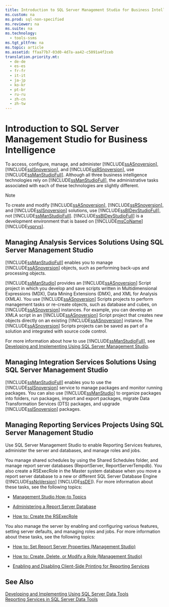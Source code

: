 ```yaml
---
title: Introduction to SQL Server Management Studio for Business Intelligence
ms.custom: na
ms.prod: sql-non-specified
ms.reviewer: na
ms.suite: na
ms.technology: 
  - tools-ssms
ms.tgt_pltfrm: na
ms.topic: article
ms.assetid: ffaa77b7-03d0-4d7a-aa42-c5091a4f2ceb
translation.priority.mt: 
  - de-de
  - es-es
  - fr-fr
  - it-it
  - ja-jp
  - ko-kr
  - pt-br
  - ru-ru
  - zh-cn
  - zh-tw
---
```

# Introduction to SQL Server Management Studio for Business Intelligence
To access, configure, manage, and administer [!INCLUDE[ssASnoversion](../content/includes/ssASnoversion_md.md)], [!INCLUDE[ssISnoversion](../content/includes/ssISnoversion_md.md)], and [!INCLUDE[ssRSnoversion](../content/includes/ssRSnoversion_md.md)], use [!INCLUDE[ssManStudioFull](../content/includes/ssManStudioFull_md.md)]. Although all three business intelligence technologies rely on [!INCLUDE[ssManStudioFull](../content/includes/ssManStudioFull_md.md)], the administrative tasks associated with each of these technologies are slightly different.  
  
> [!NOTE]  
> To create and modify [!INCLUDE[ssASnoversion](../content/includes/ssASnoversion_md.md)], [!INCLUDE[ssRSnoversion](../content/includes/ssRSnoversion_md.md)], and [!INCLUDE[ssISnoversion](../content/includes/ssISnoversion_md.md)] solutions, use [!INCLUDE[ssBIDevStudioFull](../content/includes/ssBIDevStudioFull_md.md)], not [!INCLUDE[ssManStudioFull](../content/includes/ssManStudioFull_md.md)]. [!INCLUDE[ssBIDevStudioFull](../content/includes/ssBIDevStudioFull_md.md)] is a development environment that is based on [!INCLUDE[msCoName](../content/includes/msCoName_md.md)][!INCLUDE[vsprvs](../content/includes/vsprvs_md.md)].  
  
## Managing Analysis Services Solutions Using SQL Server Management Studio  
[!INCLUDE[ssManStudioFull](../content/includes/ssManStudioFull_md.md)] enables you to manage [!INCLUDE[ssASnoversion](../content/includes/ssASnoversion_md.md)] objects, such as performing back\-ups and processing objects.  
  
[!INCLUDE[ssManStudio](../content/includes/ssManStudio_md.md)] provides an [!INCLUDE[ssASnoversion](../content/includes/ssASnoversion_md.md)] Script project in which you develop and save scripts written in Multidimensional Expressions (MDX), Data Mining Extensions (DMX), and XML for Analysis (XMLA). You use [!INCLUDE[ssASnoversion](../content/includes/ssASnoversion_md.md)] Scripts projects to perform management tasks or re\-create objects, such as database and cubes, on [!INCLUDE[ssASnoversion](../content/includes/ssASnoversion_md.md)] instances. For example, you can develop an XMLA script in an [!INCLUDE[ssASnoversion](../content/includes/ssASnoversion_md.md)] Script project that creates new objects directly on an existing [!INCLUDE[ssASnoversion](../content/includes/ssASnoversion_md.md)] instance. The [!INCLUDE[ssASnoversion](../content/includes/ssASnoversion_md.md)] Scripts projects can be saved as part of a solution and integrated with source code control.  
  
For more information about how to use [!INCLUDE[ssManStudioFull](../content/includes/ssManStudioFull_md.md)], see [Developing and Implementing Using SQL Server Management Studio](assetId:///c4f5a06b-e2e4-4660-a3a8-6fd356742c02).  
  
## Managing Integration Services Solutions Using SQL Server Management Studio  
[!INCLUDE[ssManStudioFull](../content/includes/ssManStudioFull_md.md)] enables you to use the [!INCLUDE[ssISnoversion](../content/includes/ssISnoversion_md.md)] service to manage packages and monitor running packages. You can also use [!INCLUDE[ssManStudio](../content/includes/ssManStudio_md.md)] to organize packages into folders, run packages, import and export packages, migrate Data Transformation Services (DTS) packages, and upgrade [!INCLUDE[ssISnoversion](../content/includes/ssISnoversion_md.md)] packages.  
  
## Managing Reporting Services Projects Using SQL Server Management Studio  
Use SQL Server Management Studio to enable Reporting Services features, administer the server and databases, and manage roles and jobs.  
  
You manage shared schedules by using the Shared Schedules folder, and manage report server databases (ReportServer, ReportServerTempdb). You also create a RSExecRole in the Master system database when you move a report server database to a new or different SQL Server Database Engine ([!INCLUDE[ssNoVersion](../content/includes/ssNoVersion_md.md)] [!INCLUDE[ssDE](../content/includes/ssDE_md.md)]). For more information about these tasks, see the following topics:  
  
-   [Management Studio How-to Topics](assetId:///60685458-9108-47bf-820a-5e7db454d408)  
  
-   [Administering a Report Server Database](assetId:///97b2e1b5-3869-4766-97b9-9bf206b52262)  
  
-   [How to: Create the RSExecRole](assetId:///7ac17341-df7e-4401-870e-652caa2859c0)  
  
You also manage the server by enabling and configuring various features, setting server defaults, and managing roles and jobs. For more information about these tasks, see the following topics:  
  
-   [How to: Set Report Server Properties (Management Studio)](assetId:///1ed0f84b-b12a-4e49-b65c-a11a99f9093f)  
  
-   [How to: Create, Delete, or Modify a Role (Management Studio)](assetId:///3d1d56e6-a283-44a7-8417-36cb4d2c74d1)  
  
-   [Enabling and Disabling Client-Side Printing for Reporting Services](assetId:///0e709c96-7517-4547-8ef6-5632f8118524)  
  
## See Also  
[Developing and Implementing Using SQL Server Data Tools](assetId:///132ed779-3ec8-4734-9698-802116d1b017)  
[Reporting Services in SQL Server Data Tools](assetId:///0903c7b2-ac59-45f1-b7d0-922ecd9d76f8)  
  
